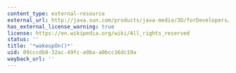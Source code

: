 ```yaml
---
content_type: external-resource
external_url: http://java.sun.com/products/java-media/3D/forDevelopers/J3D_1_2_API/j3dapi/javax/media/j3d/Behavior.html#wakeupOn_javax_media_j3d_WakeupCondition_
has_external_license_warning: true
license: https://en.wikipedia.org/wiki/All_rights_reserved
status: ''
title: '*wakeupOn()*'
uid: 09cccdb8-32ac-49fc-a9ba-a0bcc16dc19a
wayback_url: ''
---
```

